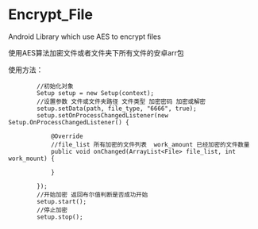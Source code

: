 # Encrypt_File
Android Library which use AES to encrypt files

使用AES算法加密文件或者文件夹下所有文件的安卓arr包

使用方法：
```
        //初始化对象
        Setup setup = new Setup(context);
        //设置参数 文件或文件夹路径 文件类型 加密密码 加密或解密
        setup.setData(path, file_type, "6666", true);
        setup.setOnProcessChangedListener(new Setup.OnProcessChangedListener() {

            @Override
            //file_list 所有加密的文件列表  work_amount 已经加密的文件数量
            public void onChanged(ArrayList<File> file_list, int work_mount) {
              
            }

        });
        //开始加密 返回布尔值判断是否成功开始
        setup.start();
        //停止加密
        setup.stop();
```
